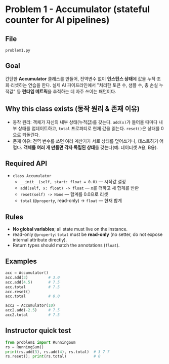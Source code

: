 # Problem 1 - Accumulator (stateful counter for AI pipelines)

## File
`problem1.py`

## Goal
간단한 **Accumulator** 클래스를 만들어, 전역변수 없이 **인스턴스 상태**에 값을 누적·조회·리셋하는 연습을 한다. 실제 AI 파이프라인에서 "처리한 토큰 수, 샘플 수, 총 손실 누적값" 등 **런타임 메트릭**을 추적하는 데 자주 쓰이는 패턴이다.

## Why this class exists (동작 원리 & 존재 이유)
- 동작 원리: 객체가 자신의 내부 상태(누적값)를 갖는다. `add(x)`가 들어올 때마다 내부 상태를 업데이트하고, `total` 프로퍼티로 현재 값을 읽는다. `reset()`은 상태를 0으로 되돌린다.
- 존재 이유: 전역 변수를 쓰면 여러 계산기가 서로 상태를 덮어쓰거나, 테스트하기 어렵다. **객체를 여러 개 만들면 각자 독립된 상태**를 갖는다(예: 데이터셋 A용, B용).

## Required API
- `class Accumulator`
    - `__init__(self, start: float = 0.0)` — 시작값 설정
    - `add(self, x: float) -> float` — x를 더하고 새 합계를 반환
    - `reset(self) -> None` — 합계를 0.0으로 리셋
    - `total` (`@property`, read-only) -> `float` — 현재 합계

## Rules
- **No global variables**; all state must live on the instance.
- read-only `@property`: `total` must be **read-only** (no setter, do not expose internal attribute directly).
- Return types should match the annotations (`float`).

## Examples
```python
acc = Accumulator()
acc.add(3)         # 3.0
acc.add(4.5)       # 7.5
acc.total          # 7.5
acc.reset()
acc.total          # 0.0

acc2 = Accumulator(10)
acc2.add(-2.5)     # 7.5
acc2.total         # 7.5
```

## Instructor quick test
```python
from problem1 import RunningSum
rs = RunningSum()
print(rs.add(3), rs.add(4), rs.total)  # 3 7 7
rs.reset(); print(rs.total)            # 0
```